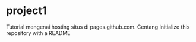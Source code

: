 # project1
Tutorial mengenai hosting situs di pages.github.com. Centang Initialize this repository with a README
